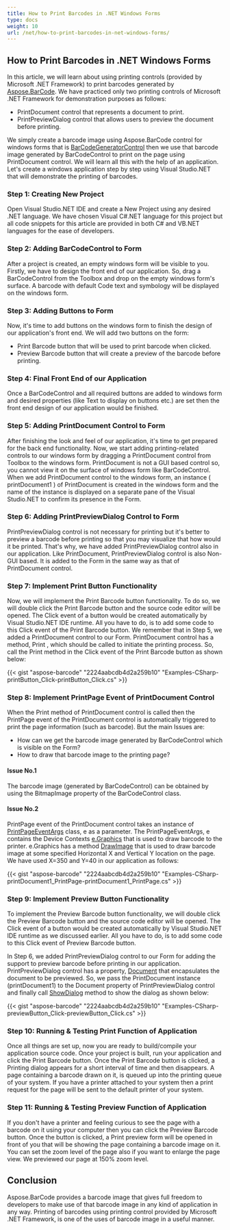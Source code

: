 ```yaml
---
title: How to Print Barcodes in .NET Windows Forms
type: docs
weight: 10
url: /net/how-to-print-barcodes-in-net-windows-forms/
---
```


## **How to Print Barcodes in .NET Windows Forms**
In this article, we will learn about using printing controls (provided by Microsoft .NET Framework) to print barcodes generated by [Aspose.BarCode](https://products.aspose.com/barcode/net). We have practiced only two printing controls of Microsoft .NET Framework for demonstration purposes as follows:

- PrintDocument control that represents a document to print.
- PrintPreviewDialog control that allows users to preview the document before printing.

We simply create a barcode image using Aspose.BarCode control for windows forms that is [BarCodeGeneratorControl](https://apireference.aspose.com/barcode/net/aspose.barcode.windows.forms/barcodegeneratorcontrol) then we use that barcode image generated by BarCodeControl to print on the page using PrintDocument control. We will learn all this with the help of an application. Let's create a windows application step by step using Visual Studio.NET that will demonstrate the printing of barcodes.
### **Step 1: Creating New Project**
Open Visual Studio.NET IDE and create a New Project using any desired .NET language. We have chosen Visual C#.NET language for this project but all code snippets for this article are provided in both C# and VB.NET languages for the ease of developers.
### **Step 2: Adding BarCodeControl to Form**
After a project is created, an empty windows form will be visible to you. Firstly, we have to design the front end of our application. So, drag a BarCodeControl from the Toolbox and drop on the empty windows form's surface. A barcode with default Code text and symbology will be displayed on the windows form.
### **Step 3: Adding Buttons to Form**
Now, it's time to add buttons on the windows form to finish the design of our application's front end. We will add two buttons on the form:

- Print Barcode button that will be used to print barcode when clicked.
- Preview Barcode button that will create a preview of the barcode before printing.
### **Step 4: Final Front End of our Application**
Once a BarCodeControl and all required buttons are added to windows form and desired properties (like Text to display on buttons etc.) are set then the front end design of our application would be finished.
### **Step 5: Adding PrintDocument Control to Form**
After finishing the look and feel of our application, it's time to get prepared for the back end functionality. Now, we start adding printing-related controls to our windows form by dragging a PrintDocument control from Toolbox to the windows form. PrintDocument is not a GUI based control so, you cannot view it on the surface of windows form like BarCodeControl. When we add PrintDocument control to the windows form, an instance ( printDocument1 ) of PrintDocument is created in the windows form and the name of the instance is displayed on a separate pane of the Visual Studio.NET to confirm its presence in the Form.
### **Step 6: Adding PrintPreviewDialog Control to Form**
PrintPreviewDialog control is not necessary for printing but it's better to preview a barcode before printing so that you may visualize that how would it be printed. That's why, we have added PrintPreviewDialog control also in our application. Like PrintDocument, PrintPreviewDialog control is also Non-GUI based. It is added to the Form in the same way as that of PrintDocument control.
### **Step 7: Implement Print Button Functionality**
Now, we will implement the Print Barcode button functionality. To do so, we will double click the Print Barcode button and the source code editor will be opened. The Click event of a button would be created automatically by Visual Studio.NET IDE runtime. All you have to do, is to add some code to this Click event of the Print Barcode button. We remember that in Step 5, we added a PrintDocument control to our Form. PrintDocument control has a method, Print , which should be called to initiate the printing process. So, call the Print method in the Click event of the Print Barcode button as shown below:

{{< gist "aspose-barcode" "2224aabcdb4d2a259b10" "Examples-CSharp-printButton_Click-printButton_Click.cs" >}}
### **Step 8: Implement PrintPage Event of PrintDocument Control**
When the Print method of PrintDocument control is called then the PrintPage event of the PrintDocument control is automatically triggered to print the page information (such as barcode). But the main Issues are:

- How can we get the barcode image generated by BarCodeControl which is visible on the Form?
- How to draw that barcode image to the printing page?
#### **Issue No.1**
The barcode image (generated by BarCodeControl) can be obtained by using the BitmapImage property of the BarCodeControl class.
#### **Issue No.2**
PrintPage event of the PrintDocument control takes an instance of [PrintPageEventArgs](http://msdn.microsoft.com/library/en-us/cpref/html/frlrfsystemdrawingprintingprintpageeventargsclasstopic.asp) class, e as a parameter. The PrintPageEventArgs, e contains the Device Contexts [e.Graphics](http://msdn.microsoft.com/library/en-us/cpref/html/frlrfsystemdrawingprintingprintpageeventargsclassgraphicstopic.asp) that is used to draw barcode to the printer. e.Graphics has a method [DrawImage](http://msdn.microsoft.com/library/en-us/cpref/html/frlrfsystemdrawinggraphicsclassdrawimagetopic.asp) that is used to draw barcode image at some specified Horizontal X and Vertical Y location on the page. We have used X=350 and Y=40 in our application as follows:

{{< gist "aspose-barcode" "2224aabcdb4d2a259b10" "Examples-CSharp-printDocument1_PrintPage-printDocument1_PrintPage.cs" >}}
### **Step 9: Implement Preview Button Functionality**
To implement the Preview Barcode button functionality, we will double click the Preview Barcode button and the source code editor will be opened. The Click event of a button would be created automatically by Visual Studio.NET IDE runtime as we discussed earlier. All you have to do, is to add some code to this Click event of Preview Barcode button.

In Step 6, we added PrintPreviewDialog control to our Form for adding the support to preview barcode before printing in our application. PrintPreviewDialog control has a property, [Document](http://msdn.microsoft.com/library/en-us/cpref/html/frlrfsystemwindowsformsprintpreviewdialogclassdocumenttopic.asp) that encapsulates the document to be previewed. So, we pass the PrintDocument instance (printDocument1) to the Document property of PrintPreviewDialog control and finally call [ShowDialog](http://msdn.microsoft.com/library/en-us/cpref/html/frlrfsystemwindowsformsformclassshowdialogtopic.asp) method to show the dialog as shown below:

{{< gist "aspose-barcode" "2224aabcdb4d2a259b10" "Examples-CSharp-previewButton_Click-previewButton_Click.cs" >}}
### **Step 10: Running & Testing Print Function of Application**
Once all things are set up, now you are ready to build/compile your application source code. Once your project is built, run your application and click the Print Barcode button. Once the Print Barcode button is clicked, a Printing dialog appears for a short interval of time and then disappears. A page containing a barcode drawn on it, is queued up into the printing queue of your system. If you have a printer attached to your system then a print request for the page will be sent to the default printer of your system.
### **Step 11: Running & Testing Preview Function of Application**
If you don't have a printer and feeling curious to see the page with a barcode on it using your computer then you can click the Preview Barcode button. Once the button is clicked, a Print preview form will be opened in front of you that will be showing the page containing a barcode image on it. You can set the zoom level of the page also if you want to enlarge the page view. We previewed our page at 150% zoom level.
## **Conclusion**
Aspose.BarCode provides a barcode image that gives full freedom to developers to make use of that barcode image in any kind of application in any way. Printing of barcodes using printing control provided by Microsoft .NET Framework, is one of the uses of barcode image in a useful manner.
